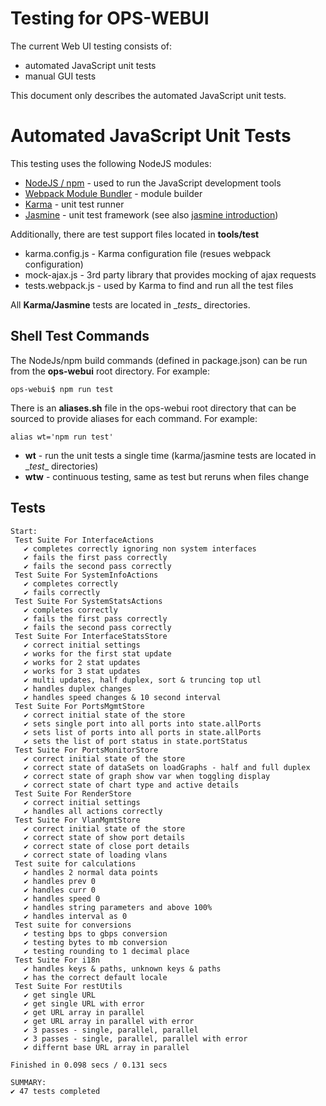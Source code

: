 Testing for OPS-WEBUI
=====================

The current Web UI testing consists of:
* automated JavaScript unit tests
* manual GUI tests

This document only describes the automated JavaScript unit tests.

Automated JavaScript Unit Tests
===============================

This testing uses the following NodeJS modules:
* [NodeJS / npm](https://nodejs.org/en) - used to run the JavaScript development tools
* [Webpack Module Bundler](https://webpack.github.io/) - module builder
* [Karma](http://karma-runner.github.io/0.13/index.html) - unit test runner
* [Jasmine](http://jasmine.github.io/) - unit test framework (see also [jasmine introduction](http://jasmine.github.io/2.0/introduction.html))

Additionally, there are test support files located in **tools/test**
* karma.config.js - Karma configuration file (resues webpack configuration)
* mock-ajax.js - 3rd party library that provides mocking of ajax requests
* tests.webpack.js - used by Karma to find and run all the test files

All **Karma/Jasmine** tests are located in \__tests__ directories.

Shell Test Commands
-------------------
The NodeJs/npm build commands (defined in package.json) can be run from the **ops-webui** root directory.  For example:

    ops-webui$ npm run test

There is an **aliases.sh** file in the ops-webui root directory that can be sourced to provide aliases for each command.  For example:

    alias wt='npm run test'

* **wt** - run the unit tests a single time (karma/jasmine tests are located in \__test__ directories)
* **wtw** - continuous testing, same as test but reruns when files change

Tests
-----

    Start:
     Test Suite For InterfaceActions
       ✔ completes correctly ignoring non system interfaces
       ✔ fails the first pass correctly
       ✔ fails the second pass correctly
     Test Suite For SystemInfoActions
       ✔ completes correctly
       ✔ fails correctly
     Test Suite For SystemStatsActions
       ✔ completes correctly
       ✔ fails the first pass correctly
       ✔ fails the second pass correctly
     Test Suite For InterfaceStatsStore
       ✔ correct initial settings
       ✔ works for the first stat update
       ✔ works for 2 stat updates
       ✔ works for 3 stat updates
       ✔ multi updates, half duplex, sort & truncing top utl
       ✔ handles duplex changes
       ✔ handles speed changes & 10 second interval
     Test Suite For PortsMgmtStore
       ✔ correct initial state of the store
       ✔ sets single port into all ports into state.allPorts
       ✔ sets list of ports into all ports in state.allPorts
       ✔ sets the list of port status in state.portStatus
     Test Suite For PortsMonitorStore
       ✔ correct initial state of the store
       ✔ correct state of dataSets on loadGraphs - half and full duplex
       ✔ correct state of graph show var when toggling display
       ✔ correct state of chart type and active details
     Test Suite For RenderStore
       ✔ correct initial settings
       ✔ handles all actions correctly
     Test Suite For VlanMgmtStore
       ✔ correct initial state of the store
       ✔ correct state of show port details
       ✔ correct state of close port details
       ✔ correct state of loading vlans
     Test suite for calculations
       ✔ handles 2 normal data points
       ✔ handles prev 0
       ✔ handles curr 0
       ✔ handles speed 0
       ✔ handles string parameters and above 100%
       ✔ handles interval as 0
     Test suite for conversions
       ✔ testing bps to gbps conversion
       ✔ testing bytes to mb conversion
       ✔ testing rounding to 1 decimal place
     Test Suite For i18n
       ✔ handles keys & paths, unknown keys & paths
       ✔ has the correct default locale
     Test Suite For restUtils
       ✔ get single URL
       ✔ get single URL with error
       ✔ get URL array in parallel
       ✔ get URL array in parallel with error
       ✔ 3 passes - single, parallel, parallel
       ✔ 3 passes - single, parallel, parallel with error
       ✔ differnt base URL array in parallel

    Finished in 0.098 secs / 0.131 secs

    SUMMARY:
    ✔ 47 tests completed
